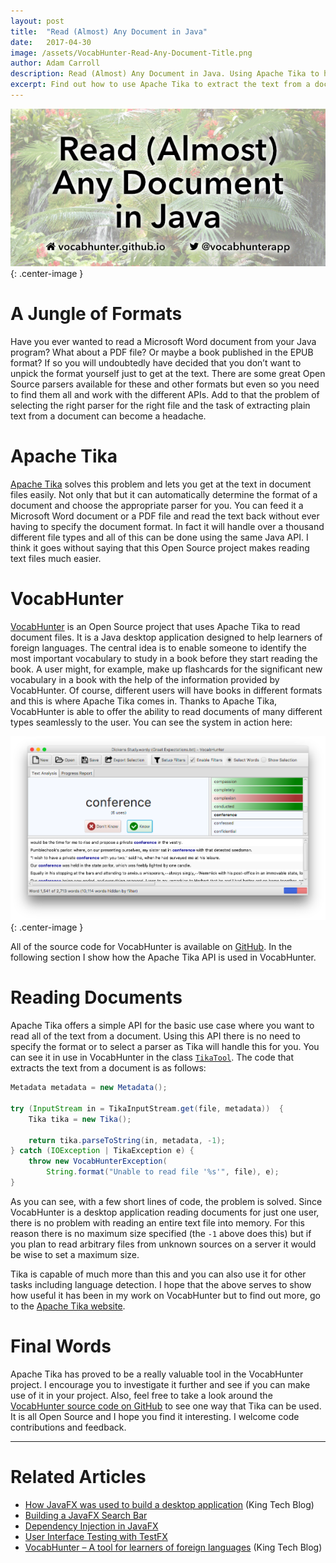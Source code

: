 ```yaml
---
layout: post
title:  "Read (Almost) Any Document in Java"
date:   2017-04-30
image: /assets/VocabHunter-Read-Any-Document-Title.png
author: Adam Carroll
description: Read (Almost) Any Document in Java. Using Apache Tika to handle different formats from Microsoft Word to PDF, all through a simple Java API.
excerpt: Find out how to use Apache Tika to extract the text from a document in one of over a thousand different formats ranging from Microsoft Word through to PDF, all through a simple Java API.
---
```

![Read (Almost) Any Document in Java](/assets/VocabHunter-Read-Any-Document-Title.png){: .center-image }

# A Jungle of Formats

Have you ever wanted to read a Microsoft Word document from your Java program?  What about a PDF file?  Or maybe a book published in the EPUB format?  If so you will undoubtedly have decided that you don’t want to unpick the format yourself just to get at the text.  There are some great Open Source parsers available for these and other formats but even so you need to find them all and work with the different APIs.  Add to that the problem of selecting the right parser for the right file and the task of extracting plain text from a document can become a headache.

# Apache Tika

[Apache Tika] solves this problem and lets you get at the text in document files easily.  Not only that but it can automatically determine the format of a document and choose the appropriate parser for you.  You can feed it a Microsoft Word document or a PDF file and read the text back without ever having to specify the document format.  In fact it will handle over a thousand different file types and all of this can be done using the same Java API.  I think it goes without saying that this Open Source project makes reading text files much easier.

# VocabHunter

[VocabHunter] is an Open Source project that uses Apache Tika to read document files.  It is a Java desktop application designed to help learners of foreign languages.  The central idea is to enable someone to identify the most important vocabulary to study in a book before they start reading the book.  A user might, for example, make up flashcards for the significant new vocabulary in a book with the help of the information provided by VocabHunter.  Of course, different users will have books in different formats and this is where Apache Tika comes in.  Thanks to Apache Tika, VocabHunter is able to offer the ability to read documents of many different types seamlessly to the user.  You can see the system in action here:

![Screenshot of VocabHunter in use](/assets/VocabHunter-in-use.png){: .center-image }

All of the source code for VocabHunter is available on [GitHub].  In the following section I show how the Apache Tika API is used in VocabHunter.

# Reading Documents

Apache Tika offers a simple API for the basic use case where you want to read all of the text from a document.  Using this API there is no need to specify the format or to select a parser as Tika will handle this for you.  You can see it in use in VocabHunter in the class [`TikaTool`].  The code that extracts the text from a document is as follows:

```java
Metadata metadata = new Metadata();

try (InputStream in = TikaInputStream.get(file, metadata))  {
    Tika tika = new Tika();

    return tika.parseToString(in, metadata, -1);
} catch (IOException | TikaException e) {
    throw new VocabHunterException(
        String.format("Unable to read file '%s'", file), e);
}
```

As you can see, with a few short lines of code, the problem is solved.  Since VocabHunter is a desktop application reading documents for just one user, there is no problem with reading an entire text file into memory.  For this reason there is no maximum size specified (the `-1` above does this) but if you plan to read arbitrary files from unknown sources on a server it would be wise to set a maximum size.

Tika is capable of much more than this and you can also use it for other tasks including language detection.  I hope that the above serves to show how useful it has been in my work on VocabHunter but to find out more, go to the [Apache Tika website][Apache Tika].

# Final Words

Apache Tika has proved to be a really valuable tool in the VocabHunter project.  I encourage you to investigate it further and see if you can make use of it in your project.  Also, feel free to take a look around the [VocabHunter source code on GitHub][GitHub] to see one way that Tika can be used.  It is all Open Source and I hope you find it interesting.  I welcome code contributions and feedback.

___

# Related Articles
* [How JavaFX was used to build a desktop application][KingTechBlog2] (King Tech Blog)
* [Building a JavaFX Search Bar]
* [Dependency Injection in JavaFX]
* [User Interface Testing with TestFX]
* [VocabHunter – A tool for learners of foreign languages][KingTechBlog1] (King Tech Blog)

[VocabHunter]:/
[GitHub]:https://github.com/VocabHunter/VocabHunter

[Dependency Injection in JavaFX]:/2016/11/13/JavaFX-Dependency-Injection.html
[User Interface Testing with TestFX]:/2016/07/27/TestFX.html
[Building a JavaFX Search Bar]:/2017/01/15/Search-Bar.html

[KingTechBlog1]:https://techblog.king.com/vocabhunter-a-tool-for-learners-of-foreign-languages/
[KingTechBlog2]:https://techblog.king.com/javafx-used-build-desktop-application/

[Apache Tika]:https://tika.apache.org/

[`TikaTool`]:https://github.com/VocabHunter/VocabHunter/blob/1.0.20/core/src/main/java/io/github/vocabhunter/analysis/file/TikaTool.java
